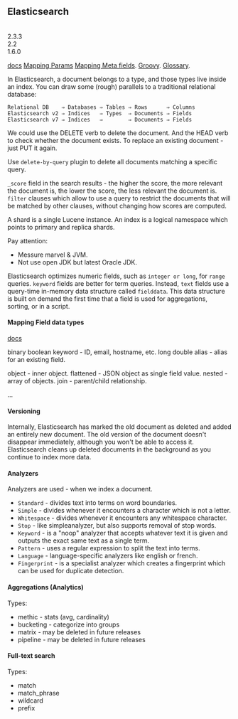Elasticsearch
-
<br>2.3.3
<br>2.2
<br>1.6.0

[docs](https://www.elastic.co/guide/en/elasticsearch/reference/current/index.html)
[Mapping Params](https://www.elastic.co/guide/en/elasticsearch/reference/current/mapping-params.html)
[Mapping Meta fields](https://www.elastic.co/guide/en/elasticsearch/reference/current/mapping-fields.html).
[Groovy](https://www.elastic.co/guide/en/elasticsearch/reference/current/modules-scripting.html#_document_fields).
[Glossary](https://www.elastic.co/guide/en/elasticsearch/reference/current/glossary.html).

In Elasticsearch, a document belongs to a type, and those types live inside an index.
You can draw some (rough) parallels to a traditional relational database:
````
Relational DB    ⇒ Databases ⇒ Tables ⇒ Rows      ⇒ Columns
Elasticsearch v2 ⇒ Indices   ⇒ Types  ⇒ Documents ⇒ Fields
Elasticsearch v7 ⇒ Indices   ⇒        ⇒ Documents ⇒ Fields
````
We could use the DELETE verb to delete the document.
And the HEAD verb to check whether the document exists.
To replace an existing document - just PUT it again.

Use `delete-by-query` plugin to delete all documents matching a specific query.

`_score` field in the search results - the higher the score,
the more relevant the document is, the lower the score, the less relevant the document is.
`filter` clauses which allow to use a query
to restrict the documents that will be matched by other clauses, without changing how scores are computed.

A shard is a single Lucene instance.
An index is a logical namespace which points to primary and replica shards.

Pay attention:
* Messure marvel & JVM.
* Not use open JDK but latest Oracle JDK.

Elasticsearch optimizes numeric fields, such as `integer or long`, for `range` queries.
`keyword` fields are better for term queries.
Instead, `text` fields use a query-time in-memory data structure called `fielddata`.
This data structure is built on demand the first time that a field is used for aggregations,
sorting, or in a script.

#### Mapping Field data types

[docs](https://www.elastic.co/guide/en/elasticsearch/reference/current/mapping-types.html)

binary
boolean
keyword - ID, email, hostname, etc.
long
double
alias - alias for an existing field.

object -  inner object.
flattened - JSON object as single field value.
nested - array of objects.
join - parent/child relationship.

...

#### Versioning

Internally, Elasticsearch has marked the old document as deleted and added an entirely new document.
The old version of the document doesn't disappear immediately,
although you won't be able to access it.
Elasticsearch cleans up deleted documents in the background as you continue to index more data.

#### Analyzers

Analyzers are used - when we index a document.

* `Standard` - divides text into terms on word boundaries.
* `Simple` - divides whenever it encounters a character which is not a letter.
* `Whitespace` - divides whenever it encounters any whitespace character.
* `Stop` - like simpleanalyzer, but also supports removal of stop words.
* `Keyword` - is a "noop" analyzer that accepts whatever text it is given and outputs the exact same text as a single term.
* `Pattern` - uses a regular expression to split the text into terms.
* `Language` - language-specific analyzers like english or french.
* `Fingerprint` - is a specialist analyzer which creates a fingerprint which can be used for duplicate detection.

#### Aggregations (Analytics)

Types:
* methic - stats (avg, cardinality)
* bucketing - categorize into groups
* matrix - may be deleted in future releases
* pipeline - may be deleted in future releases

#### Full-text search

Types:
* match
* match_phrase
* wildcard
* prefix
